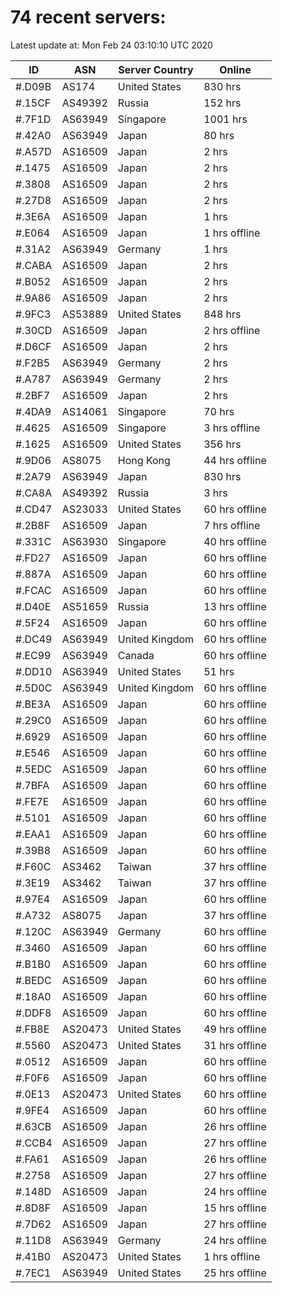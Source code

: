 # 74 recent servers:

Latest update at: Mon Feb 24 03:10:10 UTC 2020

| ID | ASN | Server Country | Online |
| -- | --- | -------------- | ------ |
| #.D09B | AS174 | United States | 830 hrs |
| #.15CF | AS49392 | Russia | 152 hrs |
| #.7F1D | AS63949 | Singapore | 1001 hrs |
| #.42A0 | AS63949 | Japan | 80 hrs |
| #.A57D | AS16509 | Japan | 2 hrs |
| #.1475 | AS16509 | Japan | 2 hrs |
| #.3808 | AS16509 | Japan | 2 hrs |
| #.27D8 | AS16509 | Japan | 2 hrs |
| #.3E6A | AS16509 | Japan | 1 hrs |
| #.E064 | AS16509 | Japan | 1 hrs offline |
| #.31A2 | AS63949 | Germany | 1 hrs |
| #.CABA | AS16509 | Japan | 2 hrs |
| #.B052 | AS16509 | Japan | 2 hrs |
| #.9A86 | AS16509 | Japan | 2 hrs |
| #.9FC3 | AS53889 | United States | 848 hrs |
| #.30CD | AS16509 | Japan | 2 hrs offline |
| #.D6CF | AS16509 | Japan | 2 hrs |
| #.F2B5 | AS63949 | Germany | 2 hrs |
| #.A787 | AS63949 | Germany | 2 hrs |
| #.2BF7 | AS16509 | Japan | 2 hrs |
| #.4DA9 | AS14061 | Singapore | 70 hrs |
| #.4625 | AS16509 | Singapore | 3 hrs offline |
| #.1625 | AS16509 | United States | 356 hrs |
| #.9D06 | AS8075 | Hong Kong | 44 hrs offline |
| #.2A79 | AS63949 | Japan | 830 hrs |
| #.CA8A | AS49392 | Russia | 3 hrs |
| #.CD47 | AS23033 | United States | 60 hrs offline |
| #.2B8F | AS16509 | Japan | 7 hrs offline |
| #.331C | AS63930 | Singapore | 40 hrs offline |
| #.FD27 | AS16509 | Japan | 60 hrs offline |
| #.887A | AS16509 | Japan | 60 hrs offline |
| #.FCAC | AS16509 | Japan | 60 hrs offline |
| #.D40E | AS51659 | Russia | 13 hrs offline |
| #.5F24 | AS16509 | Japan | 60 hrs offline |
| #.DC49 | AS63949 | United Kingdom | 60 hrs offline |
| #.EC99 | AS63949 | Canada | 60 hrs offline |
| #.DD10 | AS63949 | United States | 51 hrs |
| #.5D0C | AS63949 | United Kingdom | 60 hrs offline |
| #.BE3A | AS16509 | Japan | 60 hrs offline |
| #.29C0 | AS16509 | Japan | 60 hrs offline |
| #.6929 | AS16509 | Japan | 60 hrs offline |
| #.E546 | AS16509 | Japan | 60 hrs offline |
| #.5EDC | AS16509 | Japan | 60 hrs offline |
| #.7BFA | AS16509 | Japan | 60 hrs offline |
| #.FE7E | AS16509 | Japan | 60 hrs offline |
| #.5101 | AS16509 | Japan | 60 hrs offline |
| #.EAA1 | AS16509 | Japan | 60 hrs offline |
| #.39B8 | AS16509 | Japan | 60 hrs offline |
| #.F60C | AS3462 | Taiwan | 37 hrs offline |
| #.3E19 | AS3462 | Taiwan | 37 hrs offline |
| #.97E4 | AS16509 | Japan | 60 hrs offline |
| #.A732 | AS8075 | Japan | 37 hrs offline |
| #.120C | AS63949 | Germany | 60 hrs offline |
| #.3460 | AS16509 | Japan | 60 hrs offline |
| #.B1B0 | AS16509 | Japan | 60 hrs offline |
| #.BEDC | AS16509 | Japan | 60 hrs offline |
| #.18A0 | AS16509 | Japan | 60 hrs offline |
| #.DDF8 | AS16509 | Japan | 60 hrs offline |
| #.FB8E | AS20473 | United States | 49 hrs offline |
| #.5560 | AS20473 | United States | 31 hrs offline |
| #.0512 | AS16509 | Japan | 60 hrs offline |
| #.F0F6 | AS16509 | Japan | 60 hrs offline |
| #.0E13 | AS20473 | United States | 60 hrs offline |
| #.9FE4 | AS16509 | Japan | 60 hrs offline |
| #.63CB | AS16509 | Japan | 26 hrs offline |
| #.CCB4 | AS16509 | Japan | 27 hrs offline |
| #.FA61 | AS16509 | Japan | 26 hrs offline |
| #.2758 | AS16509 | Japan | 27 hrs offline |
| #.148D | AS16509 | Japan | 24 hrs offline |
| #.8D8F | AS16509 | Japan | 15 hrs offline |
| #.7D62 | AS16509 | Japan | 27 hrs offline |
| #.11D8 | AS63949 | Germany | 24 hrs offline |
| #.41B0 | AS20473 | United States | 1 hrs offline |
| #.7EC1 | AS63949 | United States | 25 hrs offline |

